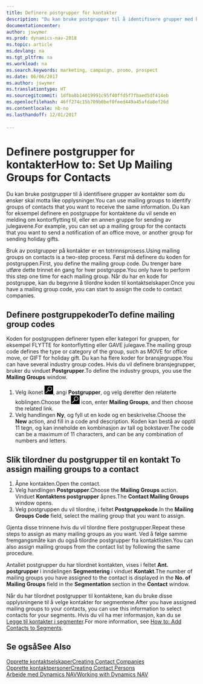 ```yaml
---
title: Definere postgrupper for kontakter
description: "Du kan bruke postgrupper til å identifisere grupper med kontakter du vil skal motta samme informasjon, for eksempel for en markedsføringskampanje."
documentationcenter: 
author: jswymer
ms.prod: dynamics-nav-2018
ms.topic: article
ms.devlang: na
ms.tgt_pltfrm: na
ms.workload: na
ms.search.keywords: marketing, campaign, promo, prospect
ms.date: 06/06/2017
ms.author: jswymer
ms.translationtype: HT
ms.sourcegitcommit: 1dfba8b14019991c95f40ffd5f7fbaed5df414eb
ms.openlocfilehash: 46ff274c15b709b0bef0feed449a45afda8ef26d
ms.contentlocale: nb-no
ms.lasthandoff: 12/01/2017

---
```

# <a name="how-to-set-up-mailing-groups-for-contacts"></a><span data-ttu-id="3e7ab-103">Definere postgrupper for kontakter</span><span class="sxs-lookup"><span data-stu-id="3e7ab-103">How to: Set Up Mailing Groups for Contacts</span></span>
<span data-ttu-id="3e7ab-104">Du kan bruke postgrupper til å identifisere grupper av kontakter som du ønsker skal motta like opplysninger.</span><span class="sxs-lookup"><span data-stu-id="3e7ab-104">You can use mailing groups to identify groups of contacts that you want to receive the same information.</span></span> <span data-ttu-id="3e7ab-105">Du kan for eksempel definere en postgruppe for kontaktene du vil sende en melding om kontorflytting til, eller en annen gruppe for sending av julegavene.</span><span class="sxs-lookup"><span data-stu-id="3e7ab-105">For example, you can set up a mailing group for the contacts that you want to send a notification of an office move, or another group for sending holiday gifts.</span></span>

<span data-ttu-id="3e7ab-106">Bruk av postgrupper på kontakter er en totrinnsprosess.</span><span class="sxs-lookup"><span data-stu-id="3e7ab-106">Using mailing groups on contacts is a two-step process.</span></span> <span data-ttu-id="3e7ab-107">Først må definere du koden for postgruppen.</span><span class="sxs-lookup"><span data-stu-id="3e7ab-107">First, you define the mailing group code.</span></span> <span data-ttu-id="3e7ab-108">Du trenger bare utføre dette trinnet én gang for hver postgruppe.</span><span class="sxs-lookup"><span data-stu-id="3e7ab-108">You only have to perform this step one time for each mailing group.</span></span> <span data-ttu-id="3e7ab-109">Når du har en kode for postgruppe, kan du begynne å tilordne koden til kontaktselskaper.</span><span class="sxs-lookup"><span data-stu-id="3e7ab-109">Once you have a mailing group code, you can start to assign the code to contact companies.</span></span>

## <a name="to-define-mailing-group-codes"></a><span data-ttu-id="3e7ab-110">Definere postgruppekoder</span><span class="sxs-lookup"><span data-stu-id="3e7ab-110">To define mailing group codes</span></span>
<span data-ttu-id="3e7ab-111">Koden for postgruppen definerer typen eller kategori for gruppen, for eksempel FLYTTE for kontorflytting eller GAVE julegave.</span><span class="sxs-lookup"><span data-stu-id="3e7ab-111">The mailing group code defines the type or category of the group, such as MOVE for office move, or GIFT for holiday gift.</span></span> <span data-ttu-id="3e7ab-112">Du kan ha flere koder for bransjegruppe.</span><span class="sxs-lookup"><span data-stu-id="3e7ab-112">You can have several industry group codes.</span></span> <span data-ttu-id="3e7ab-113">Hvis du vil definere bransjegrupper, bruker du vinduet **Postgrupper**.</span><span class="sxs-lookup"><span data-stu-id="3e7ab-113">To define the industry groups, you use the **Mailing Groups** window.</span></span>

1. <span data-ttu-id="3e7ab-114">Velg ikonet ![Søk etter side eller rapport](media/ui-search/search_small.png "Søk etter side eller rapport"), angi **Postgrupper**, og velg deretter den relaterte koblingen.</span><span class="sxs-lookup"><span data-stu-id="3e7ab-114">Choose the ![Search for Page or Report](media/ui-search/search_small.png "Search for Page or Report icon") icon, enter **Mailing Groups**, and then choose the related link.</span></span>
2. <span data-ttu-id="3e7ab-115">Velg handlingen **Ny**, og fyll ut en kode og en beskrivelse.</span><span class="sxs-lookup"><span data-stu-id="3e7ab-115">Choose the **New** action, and fill in a code and description.</span></span> <span data-ttu-id="3e7ab-116">Koden kan bestå av opptil 11 tegn, og kan inneholde en kombinasjon av tall og bokstaver.</span><span class="sxs-lookup"><span data-stu-id="3e7ab-116">The code can be a maximum of 11 characters, and can be any combination of numbers and letters.</span></span>

## <span data-ttu-id="3e7ab-117"><a name="AssignMailGroupContact"></a> Slik tilordner du postgrupper til en kontakt</span><span class="sxs-lookup"><span data-stu-id="3e7ab-117"><a name="AssignMailGroupContact"></a> To assign mailing groups to a contact</span></span>
1. <span data-ttu-id="3e7ab-118">Åpne kontakten.</span><span class="sxs-lookup"><span data-stu-id="3e7ab-118">Open the contact.</span></span>
2. <span data-ttu-id="3e7ab-119">Velg handlingen **Postgrupper**.</span><span class="sxs-lookup"><span data-stu-id="3e7ab-119">Choose the **Mailing Groups** action.</span></span> <span data-ttu-id="3e7ab-120">Vinduet **Kontaktens postgrupper** åpnes.</span><span class="sxs-lookup"><span data-stu-id="3e7ab-120">The **Contact Mailing Groups** window opens.</span></span>
3. <span data-ttu-id="3e7ab-121">Velg postgruppen du vil tilordne, i feltet **Postgruppekode**.</span><span class="sxs-lookup"><span data-stu-id="3e7ab-121">In the **Mailing Groups Code** field, select the mailing group that you want to assign.</span></span>

<span data-ttu-id="3e7ab-122">Gjenta disse trinnene hvis du vil tilordne flere postgrupper.</span><span class="sxs-lookup"><span data-stu-id="3e7ab-122">Repeat these steps to assign as many mailing groups as you want.</span></span> <span data-ttu-id="3e7ab-123">Ved å følge samme fremgangsmåte kan du også tilordne postgrupper fra kontaktlisten.</span><span class="sxs-lookup"><span data-stu-id="3e7ab-123">You can also assign mailing groups from the contact list by following the same procedure.</span></span>

<span data-ttu-id="3e7ab-124">Antallet postgrupper du har tilordnet kontakten, vises i feltet **Ant. postgrupper** i inndelingen **Segmentering** i vinduet **Kontakt**.</span><span class="sxs-lookup"><span data-stu-id="3e7ab-124">The number of mailing groups you have assigned to the contact is displayed in the **No. of Mailing Groups** field in the **Segmentation** section in the **Contact** window.</span></span>

<span data-ttu-id="3e7ab-125">Når du har tilordnet postgrupper til kontaktene, kan du bruke disse opplysningene til å velge kontakter for segmentene.</span><span class="sxs-lookup"><span data-stu-id="3e7ab-125">After you have assigned mailing groups to your contacts, you can use this information to select contacts for your segments.</span></span> <span data-ttu-id="3e7ab-126">Hvis du vil ha mer informasjon, kan du se [Legge til kontakter i segmenter](marketing-add-contact-segment.md).</span><span class="sxs-lookup"><span data-stu-id="3e7ab-126">For more information, see [How to: Add Contacts to Segments](marketing-add-contact-segment.md).</span></span>

## <a name="see-also"></a><span data-ttu-id="3e7ab-127">Se også</span><span class="sxs-lookup"><span data-stu-id="3e7ab-127">See Also</span></span>
[<span data-ttu-id="3e7ab-128">Opprette kontaktselskaper</span><span class="sxs-lookup"><span data-stu-id="3e7ab-128">Creating Contact Companies</span></span>](marketing-create-contact-companies.md)  
[<span data-ttu-id="3e7ab-129">Opprette kontaktpersoner</span><span class="sxs-lookup"><span data-stu-id="3e7ab-129">Creating Contact Persons</span></span>](marketing-create-contact-persons.md)  
[<span data-ttu-id="3e7ab-130">Arbeide med Dynamics NAV</span><span class="sxs-lookup"><span data-stu-id="3e7ab-130">Working with Dynamics NAV</span></span>](ui-work-product.md)

